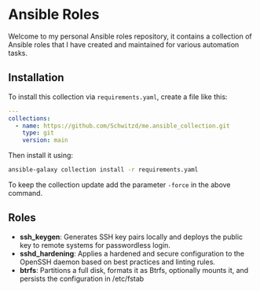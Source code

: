 # Ansible Roles

Welcome to my personal Ansible roles repository, it contains a collection of Ansible roles that I have created and maintained for various automation tasks.

## Installation

To install this collection via `requirements.yaml`, create a file like this:

```yaml
---
collections:
  - name: https://github.com/Schwitzd/me.ansible_collection.git
    type: git
    version: main
```

Then install it using:

```sh
ansible-galaxy collection install -r requirements.yaml
```

To keep the collection update add the parameter `-force` in the above command.

## Roles

- **ssh_keygen**: Generates SSH key pairs locally and deploys the public key to remote systems for passwordless login.
- **sshd_hardening**: Applies a hardened and secure configuration to the OpenSSH daemon based on best practices and linting rules.
- **btrfs**: Partitions a full disk, formats it as Btrfs, optionally mounts it, and persists the configuration in /etc/fstab
